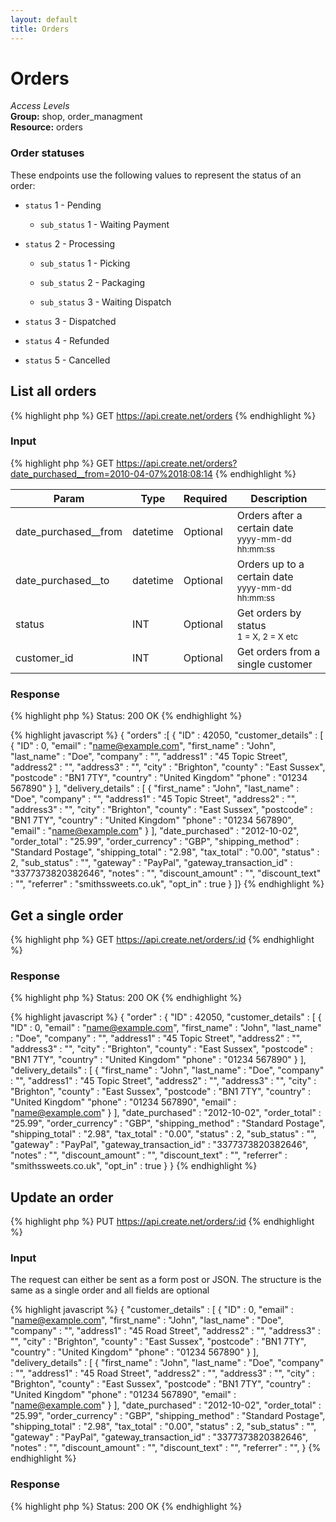 ```yaml
---
layout: default
title: Orders
---
```


Orders
=============

*Access Levels*    
__Group:__ shop, order_managment     
__Resource:__ orders

### Order statuses
These endpoints use the following values to represent the status of an order:

 - `status` 1 - Pending

   - `sub_status` 1 - Waiting Payment

 - `status` 2 - Processing

   - `sub_status` 1 - Picking

   - `sub_status` 2 - Packaging

   - `sub_status` 3 - Waiting Dispatch

 - `status` 3 - Dispatched

 - `status` 4 - Refunded

 - `status` 5 - Cancelled


List all orders
-------------------

{% highlight php %}
GET 	https://api.create.net/orders
{% endhighlight %}

### Input

{% highlight php %}
GET 	https://api.create.net/orders?date_purchased__from=2010-04-07%2018:08:14
{% endhighlight %}

<table>
	<thead>
		<tr>
			<th>Param</th>
			<th>Type</th>
			<th>Required</th>
			<th>Description</th>
		</tr>
	</thead>
	<tbody>
		<tr>
			<td>date_purchased__from</td>
			<td>datetime</td>
			<td>Optional</td>
			<td>Orders after a certain date <br /><small>yyyy-mm-dd hh:mm:ss</small></td>
		</tr>
		<tr>
			<td>date_purchased__to</td>
			<td>datetime</td>
			<td>Optional</td>
			<td>Orders up to a certain date <br /><small>yyyy-mm-dd hh:mm:ss</small></td>
		</tr>
		<tr>
			<td>status</td>
			<td>INT</td>
			<td>Optional</td>
			<td>Get orders by status <br /><small>1 = X, 2 = X etc</small></td>
		</tr>
		<tr>
			<td>customer_id</td>
			<td>INT</td>
			<td>Optional</td>
			<td>Get orders from a single customer</td>
		</tr>
	</tbody>
</table>

### Response

{% highlight php %}
Status: 200 OK
{% endhighlight %}

{% highlight javascript %}
{ "orders" :[
	{
		"ID" : 42050,
		"customer_details" : [
			{
				"ID" : 0,
				"email" : "name@example.com",
				"first_name" : "John",
				"last_name" : "Doe",
				"company" : "",
				"address1" : "45 Topic Street",
				"address2" : "",
				"address3" : "",
				"city" : "Brighton",
				"county" : "East Sussex",
				"postcode" : "BN1 7TY",
				"country" : "United Kingdom"
				"phone" : "01234 567890"
			}
		],
		"delivery_details" : [
			{
				"first_name" : "John",
				"last_name" : "Doe",
				"company" : "",
				"address1" : "45 Topic Street",
				"address2" : "",
				"address3" : "",
				"city" : "Brighton",
				"county" : "East Sussex",
				"postcode" : "BN1 7TY",
				"country" : "United Kingdom"
				"phone" : "01234 567890",
				"email" : "name@example.com"
			}
		],
		"date_purchased" : "2012-10-02",
		"order_total" : "25.99",
		"order_currency" : "GBP",
		"shipping_method" : "Standard Postage",
		"shipping_total" : "2.98",
		"tax_total" : "0.00",
		"status" : 2,
		"sub_status" : "",
		"gateway" : "PayPal",
		"gateway_transaction_id" : "3377373820382646",
		"notes" : "",
		"discount_amount" : "",
		"discount_text" : "",
		"referrer" : "smithssweets.co.uk",
    "opt_in" : true
	}
]}
{% endhighlight %}

Get a single order
-------------------------

{% highlight php %}
GET 	https://api.create.net/orders/:id
{% endhighlight %}

### Response

{% highlight php %}
Status: 200 OK
{% endhighlight %}

{% highlight javascript %}
{ "order" :
	{
		"ID" : 42050,
		"customer_details" : [
			{
				"ID" : 0,
				"email" : "name@example.com",
				"first_name" : "John",
				"last_name" : "Doe",
				"company" : "",
				"address1" : "45 Topic Street",
				"address2" : "",
				"address3" : "",
				"city" : "Brighton",
				"county" : "East Sussex",
				"postcode" : "BN1 7TY",
				"country" : "United Kingdom"
				"phone" : "01234 567890"
			}
		],
		"delivery_details" : [
			{
				"first_name" : "John",
				"last_name" : "Doe",
				"company" : "",
				"address1" : "45 Topic Street",
				"address2" : "",
				"address3" : "",
				"city" : "Brighton",
				"county" : "East Sussex",
				"postcode" : "BN1 7TY",
				"country" : "United Kingdom"
				"phone" : "01234 567890",
				"email" : "name@example.com"
			}
		],
		"date_purchased" : "2012-10-02",
		"order_total" : "25.99",
		"order_currency" : "GBP",
		"shipping_method" : "Standard Postage",
		"shipping_total" : "2.98",
		"tax_total" : "0.00",
		"status" : 2,
		"sub_status" : "",
		"gateway" : "PayPal",
		"gateway_transaction_id" : "3377373820382646",
		"notes" : "",
		"discount_amount" : "",
		"discount_text" : "",
		"referrer" : "smithssweets.co.uk",
    "opt_in" : true
	}
}
{% endhighlight %}

Update an order
-------------------------

{% highlight php %}
PUT 	https://api.create.net/orders/:id
{% endhighlight %}

### Input
The request can either be sent as a form post or JSON. The structure is the same as a single order and all fields are optional

{% highlight javascript %}
{
	"customer_details" : [
		{
			"ID" : 0,
			"email" : "name@example.com",
			"first_name" : "John",
			"last_name" : "Doe",
			"company" : "",
			"address1" : "45 Road Street",
			"address2" : "",
			"address3" : "",
			"city" : "Brighton",
			"county" : "East Sussex",
			"postcode" : "BN1 7TY",
			"country" : "United Kingdom"
			"phone" : "01234 567890"
		}
	],
	"delivery_details" : [
		{
			"first_name" : "John",
			"last_name" : "Doe",
			"company" : "",
			"address1" : "45 Road Street",
			"address2" : "",
			"address3" : "",
			"city" : "Brighton",
			"county" : "East Sussex",
			"postcode" : "BN1 7TY",
			"country" : "United Kingdom"
			"phone" : "01234 567890",
			"email" : "name@example.com"
		}
	],
	"date_purchased" : "2012-10-02",
	"order_total" : "25.99",
	"order_currency" : "GBP",
	"shipping_method" : "Standard Postage",
	"shipping_total" : "2.98",
	"tax_total" : "0.00",
	"status" : 2,
	"sub_status" : "",
	"gateway" : "PayPal",
	"gateway_transaction_id" : "3377373820382646",
	"notes" : "",
	"discount_amount" : "",
	"discount_text" : "",
	"referrer" : "",
}
{% endhighlight %}

### Response

{% highlight php %}
Status: 200 OK
{% endhighlight %}
